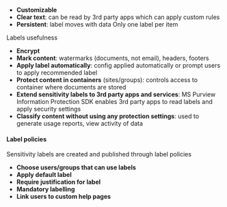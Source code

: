 - **Customizable**
- **Clear text**: can be read by 3rd party apps which can apply custom rules
- **Persistent**: label moves with data
Only one label per item

Labels usefulness
- **Encrypt**
- **Mark content**: watermarks (documents, not email), headers, footers
- **Apply label automatically**: config applied automatically or prompt users to apply recommended label
- **Protect content in containers** (sites/groups): controls access to container where documents are stored
- **Extend sensitivity labels to 3rd party apps and services**: MS Purview Information Protection SDK enables 3rd party apps to read labels and apply security settings
- **Classify content without using any protection settings**: used to generate usage reports, view activity of data
#### Label policies

Sensitivity labels are created and published through label policies
- **Choose users/groups that can use labels**
- **Apply default label**
- **Require justification for label**
- **Mandatory labelling**
- **Link users to custom help pages**